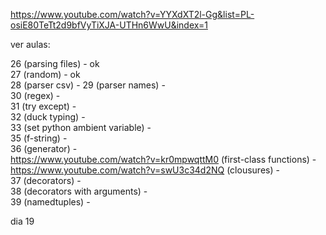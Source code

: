 https://www.youtube.com/watch?v=YYXdXT2l-Gg&list=PL-osiE80TeTt2d9bfVyTiXJA-UTHn6WwU&index=1

ver aulas:

26 (parsing files) - ok  
27 (random) - ok  
28 (parser csv) - 
29 (parser names) -  
30 (regex) -  
31 (try except) -  
32 (duck typing) -  
33 (set python ambient variable) -  
35 (f-string) -  
36 (generator) -  
https://www.youtube.com/watch?v=kr0mpwqttM0 (first-class functions) -  
https://www.youtube.com/watch?v=swU3c34d2NQ (clousures) -  
37 (decorators) -  
38 (decorators with arguments) -  
39 (namedtuples) -  
 
dia 19